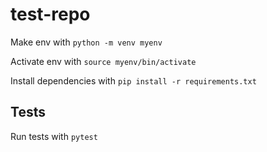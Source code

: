 # test-repo

Make env with `python -m venv myenv`

Activate env with `source myenv/bin/activate`

Install dependencies with `pip install -r requirements.txt`

## Tests

Run tests with `pytest`

